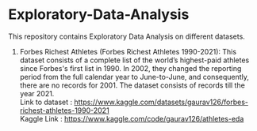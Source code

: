 # Exploratory-Data-Analysis
This repository contains  Exploratory Data Analysis on different datasets.


1. Forbes Richest Athletes (Forbes Richest Athletes 1990-2021):
  This dataset consists of a complete list of the world’s highest-paid athletes since Forbes's first list in 1990. In 2002,
  they changed the reporting period from the full calendar year to June-to-June, and consequently, there are no records for 2001. 
  The dataset consists of records till the year 2021. <br />
  Link to dataset : https://www.kaggle.com/datasets/gaurav126/forbes-richest-athletes-1990-2021 <br />
  Kaggle Link : https://www.kaggle.com/code/gaurav126/athletes-eda <br />


